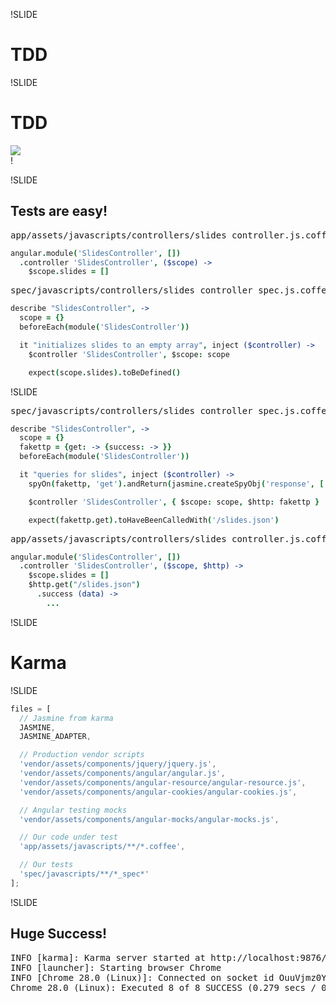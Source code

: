 !SLIDE

# TDD

!SLIDE

# TDD
<div id="elight">
  <img src="elight.jpg"></img>
  <div id="interrobang">!</div>
</div>

!SLIDE

## Tests are easy!
<pre class="filename">app/assets/javascripts/controllers/slides_controller.js.coffee:</pre>
```coffeescript
angular.module('SlidesController', [])
  .controller 'SlidesController', ($scope) ->
    $scope.slides = []
```
<pre class="filename">spec/javascripts/controllers/slides_controller_spec.js.coffee:</pre>
```coffeescript
describe "SlidesController", ->
  scope = {}
  beforeEach(module('SlidesController'))

  it "initializes slides to an empty array", inject ($controller) ->
    $controller 'SlidesController', $scope: scope

    expect(scope.slides).toBeDefined()
```

!SLIDE

<pre class="filename">spec/javascripts/controllers/slides_controller_spec.js.coffee:</pre>
```coffeescript
describe "SlidesController", ->
  scope = {}
  fakettp = {get: -> {success: -> }}
  beforeEach(module('SlidesController'))

  it "queries for slides", inject ($controller) ->
    spyOn(fakettp, 'get').andReturn(jasmine.createSpyObj('response', ['success']))

    $controller 'SlidesController', { $scope: scope, $http: fakettp }

    expect(fakettp.get).toHaveBeenCalledWith('/slides.json')
```
<pre class="filename">app/assets/javascripts/controllers/slides_controller.js.coffee:</pre>
```coffeescript
angular.module('SlidesController', [])
  .controller 'SlidesController', ($scope, $http) ->
    $scope.slides = []
    $http.get("/slides.json")
      .success (data) ->
        ...
```

!SLIDE

# Karma

!SLIDE

```javascript
files = [
  // Jasmine from karma
  JASMINE,
  JASMINE_ADAPTER,

  // Production vendor scripts
  'vendor/assets/components/jquery/jquery.js',
  'vendor/assets/components/angular/angular.js',
  'vendor/assets/components/angular-resource/angular-resource.js',
  'vendor/assets/components/angular-cookies/angular-cookies.js',

  // Angular testing mocks
  'vendor/assets/components/angular-mocks/angular-mocks.js',

  // Our code under test
  'app/assets/javascripts/**/*.coffee',

  // Our tests
  'spec/javascripts/**/*_spec*'
];
```

!SLIDE

## Huge Success!

<pre class="karmaoutput">
<span class="green">INFO [karma]:</span> Karma server started at http://localhost:9876/
<span class="green">INFO [launcher]:</span> Starting browser Chrome
<span class="green">INFO [Chrome 28.0 (Linux)]:</span> Connected on socket id OuuVjmz0YmJPjXy_FNUQ
Chrome 28.0 (Linux): Executed 8 of 8 <span class="green">SUCCESS</span> (0.279 secs / 0.057 secs)
</pre>


